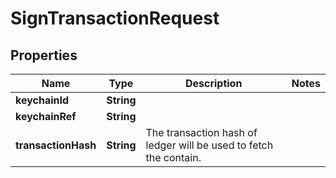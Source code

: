 

# SignTransactionRequest


## Properties

| Name | Type | Description | Notes |
|------------ | ------------- | ------------- | -------------|
|**keychainId** | **String** |  |  |
|**keychainRef** | **String** |  |  |
|**transactionHash** | **String** | The transaction hash of ledger will be used to fetch the contain. |  |



